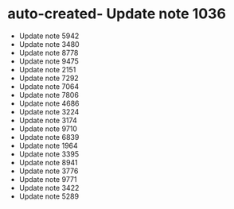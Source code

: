 # auto-created- Update note 1036
- Update note 5942
- Update note 3480
- Update note 8778
- Update note 9475
- Update note 2151
- Update note 7292
- Update note 7064
- Update note 7806
- Update note 4686
- Update note 3224
- Update note 3174
- Update note 9710
- Update note 6839
- Update note 1964
- Update note 3395
- Update note 8941
- Update note 3776
- Update note 9771
- Update note 3422
- Update note 5289
